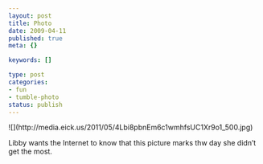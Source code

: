 ```yaml
--- 
layout: post
title: Photo
date: 2009-04-11
published: true
meta: {}

keywords: []

type: post
categories: 
- fun
- tumble-photo
status: publish
---
```

<div class="figure">            ![](http://media.eick.us/2011/05/4Lbi8pbnEm6c1wmhfsUC1Xr9o1_500.jpg)        </div>

Libby wants the Internet to know that this picture marks thw day she didn’t get the most.

